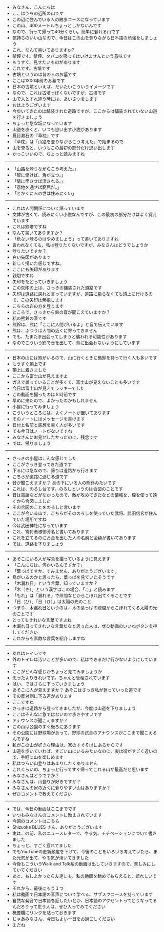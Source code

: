 + みなさん、こんにちは
+ ここはうちの近所の山です
+ この辺に住んでいる人の散歩コースになっています
+ この山、400メートルちょっとしかないんです
+ なので、行って帰って40分くらい。簡単に登れる山です
+ 気持ちのいい山なので、今日はこの山を登りながら日本語の勉強をしましょう
+ これ、なんて書いてありますか?
+ 禁煙です。禁煙、タバコを吸ってはいけませんという意味です
+ もうすぐ、見せたいものがあります
+ これです。古墳です
+ 古墳というのは昔の人のお墓です
+ ここは1300年前のお墓です
+ 日本の古墳といえば、だいたいこういうイメージです
+ なので、これは古墳っぽくないですが、古墳です
+ 山で人とすれ違う時には、あいさつをします
+ おはようございます
+ 今歩いてきたのは舗装された道路ですが、ここからは舗装されていない山道を行きましょう
+ ちょっと急な坂になっています
+ 山道を歩くと、いつも思い出す小説があります
+ 夏目漱石の『草枕』です
+ 『草枕』は「山路を登りながらこう考えた」で始まるので
+ 山を登ると、いつもこの最初の部分だけ思い出します
+ かっこいいので、ちょっと読みますね

---

+ 「山路を登りながらこう考えた。」
+ 「智に働けば、角が立つ。」
+ 「情に竿させば流される。」
+ 「意地を通せば窮屈だ。」
+ 「とかくに人の世は住みにくい」

---

+ これは人間関係について語っています
+ 文体が古くて、読みにくい小説なんですが、この最初の部分だけはよく覚えています
+ これは鉄塔ですね
+ なんて書いてありますか？
+ 「危ない登るのはやめましょう」って書いてありますね
+ 言われなくても、私は登りたくないですが、みなさんはどうでしょうか
+ 登りたいですか？
+ 白い矢印があります
+ 新しく描いた感じですね。
+ ここにも矢印があります
+ 親切ですね
+ 矢印をたどっていきましょう
+ この矢印の上は、さっきの舗装された道路です
+ 矢印は道路に戻れと言っていますが、道路に戻らなくても頂上に行けるので、この矢印は無視します
+ こちらの岩の方を登ります
+ ところで、さっきから鈴の音が聞こえていますか？
+ 私の熊鈴の音です
+ 熊鈴は、熊に「ここに人間がいるよ」と音で伝えています
+ 熊は、ふつうは人間の近くに寄ってきません
+ でも、たまたま出会ってしまうと襲われる可能性があります
+ なのでこういう鈴で音を出して、熊に出会わないようにしています

---

+ 日本の山には熊がいるので、山に行くときに熊鈴を持って行く人も多いです
+ もうすぐ頂上です
+ 頂上に着きました
+ ここから富士山が見えますよ
+ ガスで曇っていることが多くて、富士山が見えないことも多いです
+ 今日は富士山が見えてラッキーでした
+ この動画を撮ったのは８時前です
+ 早めに来たので、よかったのかもしれません
+ 小屋に行ってみましょう
+ こういうところには、よくノートが置いてあります
+ そのノートにはメッセージを書けます
+ 日付と名前と感想を書く人が多いです
+ でも今日はノートがないですね
+ みなさんにお見せしたかったのに、残念です
+ では、帰りましょう

---

+ さっきの小屋はこんな感じでした
+ ここがさっき登ってきた道です
+ 下るには急なので、帰りは道路から行きます
+ こちらが道路に通じる道です
+ 音が聞こえますか？ あの下にいる人の熊鈴みたいです
+ これは、のろし台です。のろしというのは合図のことです
+ 昔は電話などがなかったので、敵が攻めてきたなどの情報を、煙を使って遠くから合図しました
+ その合図のことをのろしと言います
+ ここが今いる山で、こちらがそののろしを使っていた武将、武田信玄が住んでいた場所ですね
+ 今は武田神社になっています
+ これ、寄付者様御芳名と書いてあります
+ これを立てるのにお金を出した人の名前と金額が書いてあります
+ では、道路を下りましょう

---

+ あそこにいる人が写真を撮っているように見えます
+ 「こんにちは。何かいるんですか？」
+ 「葉っぱですか、すみません、ありがとうございます」
+ 鳥がいるのかと思ったら、葉っぱを見ていたそうです
+ 「木漏れ日」という言葉、知っていますか？
+ 「木（き）」という漢字はこの場合、「こ」と読みます
+ 「もれ」は「漏れる」で隙間などからこぼれ出てくることです
+ 「日（び）」「日（ひ）」は太陽の光のこと
+ つまり、木漏れ日というのは、木の葉っぱの隙間からこぼれてくる太陽の光のことです
+ とってもきれいな言葉ですよね
+ 木漏れ日ってきれいな言葉だなと思った人は、ぜひ動画のいいねボタンを押してください
+ これからも素敵な言葉を紹介しますね

---

+ あれはトイレです
+ 外のトイレは汚いことが多いので、私はできるだけ行かないようにしています
+ ここがどんな感じかちょっと見てみましょうか
+ 思ったよりきれいです。ちゃんと管理されています
+ はい、ではさらに下っていきましょう
+ あそこに人が見えますか？ あそこはさっき私が登っていった道です
+ その反対側に下る道があります
+ ここですね
+ さっきは道路から登ってきましたが、今度は山道を下りましょう
+ ここはそんなに急ではないので歩きやすいです
+ アナウンスが聞こえますか？
+ この山は公園のすぐ後ろにあります
+ その公園には野球場があって、野球の試合のアナウンスがここまで聞こえるんですね
+ 私がこの山が好きな理由は、家のすぐそばにあるからです
+ 山道を歩いていれば、すごい山にいるみたいなのに、実は街がすごく近いので、手軽に山を楽しめます
+ 私はつらい山登りはあまりしたくありません
+ これぐらいの、ちょっと行ってすぐ帰ってこれる山が最高だと思います
+ みなさんはどうですか？
+ みなさんは、山登りが好きですか？
+ みなさんの家の近くに登りやすい山はありますか？
+ ぜひコメントで教えてください

---

+ では、今日の動画はここまでです
+ いつもみなさんのコメントに励まされています
+ 今回のコメントはこちら
+ Shizuoka BLUES さん、ありがとうございます
+ 実はこの前、私のニュースレターで、やる気、モチベーションについて書きました
+ ちょっと、すごく疲れてました
+ でもYouTubeの更新頻度を下げて、今後のことをいろいろ考えていたら、また元気が出て、やる気が湧いてきました
+ 今後もこういうWalk and Talk系の動画は出していきますので、楽しみにしていてください
+ あと、もしよかったら友達にも、私の動画を勧めてもらえると、嬉れしいです
+ それから、最後にもう１つ
+ 私は動画で日本語の音声について学べる、サブスクコースを持っています
+ 自然な発音で日本語を話したいとか、日本語のアクセントってどうなってるんだろうって思う人は、ぜひ入ってみてください
+ 概要欄にリンクを貼っておきます
+ じゃあみなさん、今日もよい一日をお過ごしください
+ またね